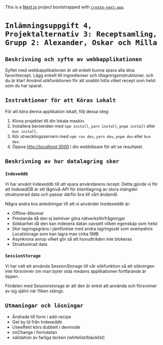 This is a [Next.js](https://nextjs.org/) project bootstrapped with [`create-next-app`](https://github.com/vercel/next.js/tree/canary/packages/create-next-app).

# `Inlämningsuppgift 4, Projektalternativ 3: Receptsamling, Grupp 2: Alexander, Oskar och Milla`

## `Beskrivning och syfte av webbapplikationen`
Syftet med webbapplikationen är att enkelt kunna spara alla dina favoritrecept. Lägg enkelt till ingredienser och tillagningsinstruktioner, och du är klar! Använd sökfunktionen för att snabbt hitta vilket recept som helst som du har sparat.

## `Instruktioner för att Köras Lokalt`

För att köra denna applikation lokalt, följ dessa steg:

1. Klona projektet till din lokala maskin.
2. Installera beroenden med `npm install`, `yarn install`, `pnpm install` eller `bun install`.
3. Kör utvecklingsservern med `npm run dev`, `yarn dev`, `pnpm dev` eller `bun dev`.
4. Öppna [http://localhost:3000](http://localhost:3000) i din webbläsare för att se resultatet.

## `Beskrivning av hur datalagring sker`

### `Indexeddb`

Vi har använt Indexeddb till att spara användarens recept.
Detta gjorde vi för att IndexedDB är ett lågnivå-API för klientlagring av stora mängder strukturerad data och passar därför bra till vårt ändamål.

Några andra bra anledningar till att vi använder Inedexeddb är:

- Offline-åtkomst
- Prestanda då den ej behöver göra nätverksförfrågningar
- Sökbarhet då den kan indexera datan oavsett vilken egenskap som helst
- Stor lagringsgräns i jämförelse med andra lagringssät som exempelvis Localstorage som kan lagra max cirka 5MB
- Asynkrona anrop vilket gör så att huvudtråden inte blokeras
- Strukturerad data

### `SessionStorage`

Vi har valt att använda SessionStorage till vår sökfunktion så att sökningen inte försvinner om man byter sida medans applikationen fortfarande är öppen.

Fördelen med Sessionstorage är att den är enkel att använda och försvinner av sig självt när fliken stängs.

## `Utmaningar och lösningar`
- Ändrade till form i add-recipe
- Get by Id från Indexeddb
- Useeffekt körs dubbelt i devmode
- onChange i formdatan
- validation av farliga tecken (whitelist/blacklist)